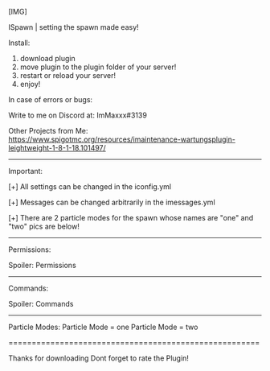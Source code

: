 [​IMG]

ISpawn | setting the spawn made easy!

Install:
1. download plugin
2. move plugin to the plugin folder of your server!
3. restart or reload your server!
4. enjoy!

In case of errors or bugs:

Write to me on Discord at: ImMaxxx#3139

Other Projects from Me:
https://www.spigotmc.org/resources/imaintenance-wartungsplugin-leightweight-1-8-1-18.101497/

________________________________________________________

Important:

[+] All settings can be changed in the iconfig.yml

[+] Messages can be changed arbitrarily in the imessages.yml

[+] There are 2 particle modes for the spawn whose names are "one" and "two" pics are below!

________________________________________________________

Permissions:

Spoiler: Permissions
________________________________________________________

Commands:

Spoiler: Commands
________________________________________________________

Particle Modes:
Particle Mode = one
Particle Mode = two

======================================================

Thanks for downloading
Dont forget to rate the Plugin!
